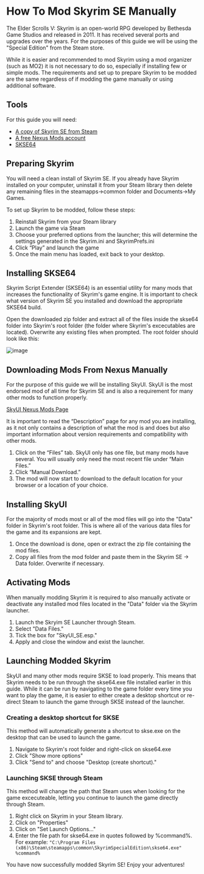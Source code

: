 # How To Mod Skyrim SE Manually

The Elder Scrolls V: Skyrim is an open-world RPG developed by Bethesda Game Studios and released in 2011. It has received several ports and upgrades over the years. For the purposes of this guide we will be using the "Special Edition" from the Steam store.

While it is easier and recommended to mod Skyrim using a mod organizer (such as MO2) it is not necessary to do so, especially if installing few or simple mods. The requirements and set up to prepare Skyrim to be modded are the same regardless of if modding the game manually or using additional software.

## Tools  
For this guide you will need:

* [A copy of Skyrim SE from Steam](https://store.steampowered.com/app/489830/The_Elder_Scrolls_V_Skyrim_Special_Edition/)
* [A free Nexus Mods account](https://www.nexusmods.com/)
* [SKSE64](https://skse.silverlock.org/)

## Preparing Skyrim  
You will need a clean install of Skyrim SE. If you already have Skyrim installed on your computer, uninstall it from your Steam library then delete any remaining files in the steamapps->common folder and Documents->My Games.

To set up Skyrim to be modded, follow these steps:
1. Reinstall Skyrim from your Steam library
2. Launch the game via Steam
3. Choose your preferred options from the launcher; this will determine the settings generated in the Skyrim.ini and SkyrimPrefs.ini
4. Click “Play” and launch the game
5. Once the main menu has loaded, exit back to your desktop.

## Installing SKSE64
Skyrim Script Extender (SKSE64) is an essential utility for many mods that increases the functionality of Skyrim's game engine. It is important to check what version of Skyrim SE you installed and download the appropriate SKSE64 build.

Open the downloaded zip folder and extract all of the files inside the skse64 folder into Skyrim's root folder (the folder where Skyrim's excecutables are located). Overwrite any existing files when prompted. The root folder should look like this:

![image](https://github.com/user-attachments/assets/69d9a597-c026-495d-9942-90d73d5edb89)

## Downloading Mods From Nexus Manually 
For the purpose of this guide we will be installing SkyUI. SkyUI is the most endorsed mod of all time for Skyrim SE and is also a requirement for many other mods to function properly.

[SkyUI Nexus Mods Page](https://www.nexusmods.com/skyrimspecialedition/mods/12604)

It is important to read the “Description” page for any mod you are installing, as it not only contains a description of what the mod is and does but also important information about version requirements and compatibility with other mods.

1. Click on the “Files” tab. SkyUI only has one file, but many mods have several. You will usually only need the most recent file under “Main Files.”
2. Click “Manual Download.”
3. The mod will now start to download to the default location for your browser or a location of your choice.

## Installing SkyUI 
For the majority of mods most or all of the mod files will go into the "Data" folder in Skyrim's root folder. This is where all of the various data files for the game and its expansions are kept.
1. Once the download is done, open or extract the zip file containing the mod files.
2. Copy all files from the mod folder and paste them in the Skyrim SE -> Data folder. Overwrite if necessary.

## Activating Mods
When manually modding Skyrim it is required to also manually activate or deactivate any installed mod files located in the "Data" folder via the Skyrim launcher.
1. Launch the Skryim SE Launcher through Steam.
2. Select "Data Files."
3. Tick the box for "SkyUI_SE.esp."
4. Apply and close the window and exist the launcher.

## Launching Modded Skyrim
SkyUI and many other mods require SKSE to load properly. This means that Skyrim needs to be run through the skse64.exe file installed earlier in this guide. While it can be run by navigating to the game folder every time you want to play the game, it is easier to either create a desktop shortcut or re-direct Steam to launch the game through SKSE instead of the launcher.

### Creating a desktop shortcut for SKSE
This method will automatically generate a shortcut to skse.exe on the desktop that can be used to launch the game.
1. Navigate to Skyrim's root folder and right-click on skse64.exe
2. Click "Show more options"
3. Click "Send to" and choose "Desktop (create shortcut)."

### Launching SKSE through Steam
This method will change the path that Steam uses when looking for the game excecuteable, letting you continue to launch the game directly through Steam.
1. Right click on Skyrim in your Steam library.
2. Click on "Properties"
3. Click on "Set Launch Options..."
4. Enter the file path for skse64.exe in quotes followed by %command%.
For example: `"C:\Program Files (x86)\Steam\steamapps\common\SkyrimSpecialEdition\skse64.exe" %command%`

You have now successfully modded Skyrim SE! Enjoy your adventures!
